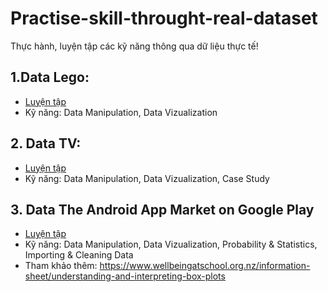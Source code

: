 # Practise-skill-throught-real-dataset
 Thực hành, luyện tập các kỹ năng thông qua dữ liệu thực tế!

## 1.Data Lego:
- [Luyện tập](https://github.com/thien1892/Practise-skill-throught-real-dataset/blob/main/lego.ipynb)
- Kỹ năng: Data Manipulation, Data Vizualization

## 2. Data TV:
- [Luyện tập](https://github.com/thien1892/Practise-skill-throught-real-dataset/blob/main/Project_Analyzing_TV_Data.ipynb)
- Kỹ năng: Data Manipulation, Data Vizualization, Case Study

## 3. Data The Android App Market on Google Play
- [Luyện tập](https://github.com/thien1892/Practise-skill-throught-real-dataset/blob/main/The%20Android%20App%20Market%20on%20Google%20Play.ipynb)
- Kỹ năng: Data Manipulation, Data Vizualization, Probability & Statistics, Importing & Cleaning Data
- Tham khảo thêm: https://www.wellbeingatschool.org.nz/information-sheet/understanding-and-interpreting-box-plots
